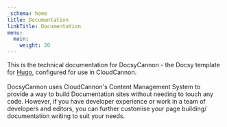 ```yaml
---
_schema: home
title: Documentation
linkTitle: Documentation
menu:
  main:
    weight: 20
---
```

This is the technical documentation for DocsyCannon - the Docsy template for [Hugo](https://gohugo.io/), configured for use in CloudCannon.&nbsp;<br><br>DocsyCannon uses CloudCannon's Content Management System to provide a way to build Documentation sites without needing to touch any code. However, if you have developer experience or work in a team of developers and editors, you can further customise your page building/ documentation writing to suit your needs.